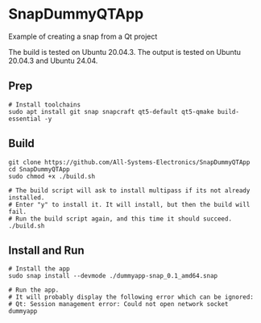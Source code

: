 # SnapDummyQTApp
Example of creating a snap from a Qt project

The build is tested on Ubuntu 20.04.3.
The output is tested on Ubuntu 20.04.3 and Ubuntu 24.04.
## Prep
```
# Install toolchains
sudo apt install git snap snapcraft qt5-default qt5-qmake build-essential -y
```
## Build
```
git clone https://github.com/All-Systems-Electronics/SnapDummyQTApp
cd SnapDummyQTApp
sudo chmod +x ./build.sh

# The build script will ask to install multipass if its not already installed.
# Enter "y" to install it. It will install, but then the build will fail.
# Run the build script again, and this time it should succeed.
./build.sh
```
## Install and Run
```
# Install the app
sudo snap install --devmode ./dummyapp-snap_0.1_amd64.snap

# Run the app.
# It will probably display the following error which can be ignored:
# Qt: Session management error: Could not open network socket
dummyapp
```
